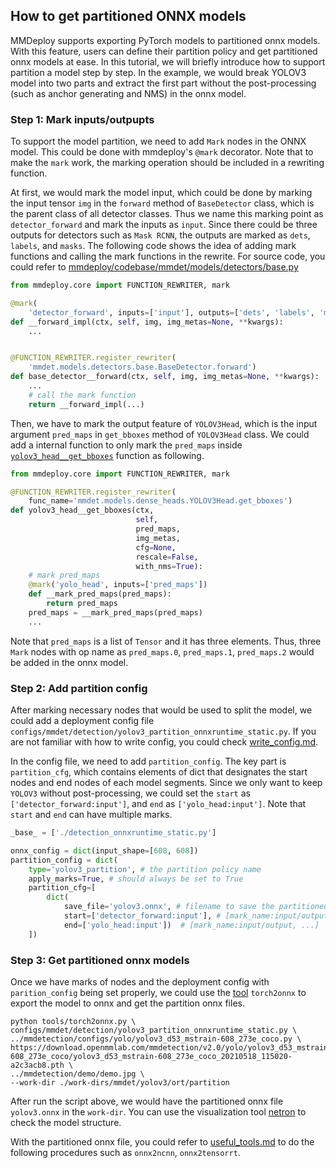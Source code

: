 ## How to get partitioned ONNX models

MMDeploy supports exporting PyTorch models to partitioned onnx models. With this feature, users can define their partition policy and get partitioned onnx models at ease. In this tutorial, we will briefly introduce how to support partition a model step by step. In the example, we would break YOLOV3 model into two parts and extract the first part without the post-processing (such as anchor generating and NMS) in the onnx model.

### Step 1: Mark inputs/outpupts

To support the model partition, we need to add `Mark` nodes in the ONNX model. This could be done with mmdeploy's `@mark` decorator. Note that to make the `mark` work, the marking operation should be included in a rewriting function.

At first, we would mark the model input, which could be done by marking the input tensor `img` in the `forward` method of `BaseDetector` class, which is the parent class of all detector classes. Thus we name this marking point as `detector_forward` and mark the inputs as `input`. Since there could be three outputs for detectors such as `Mask RCNN`, the outputs are marked as  `dets`, `labels`, and `masks`. The following code shows the idea of adding mark functions and calling the mark functions in the rewrite. For source code, you could refer to [mmdeploy/codebase/mmdet/models/detectors/base.py](https://github.com/open-mmlab/mmdeploy/blob/86a50e343a3a45d7bc2ba3256100accc4973e71d/mmdeploy/codebase/mmdet/models/detectors/base.py)

```python
from mmdeploy.core import FUNCTION_REWRITER, mark

@mark(
    'detector_forward', inputs=['input'], outputs=['dets', 'labels', 'masks'])
def __forward_impl(ctx, self, img, img_metas=None, **kwargs):
    ...


@FUNCTION_REWRITER.register_rewriter(
    'mmdet.models.detectors.base.BaseDetector.forward')
def base_detector__forward(ctx, self, img, img_metas=None, **kwargs):
    ...
    # call the mark function
    return __forward_impl(...)
```

Then, we have to mark the output feature of `YOLOV3Head`, which is the input argument `pred_maps` in `get_bboxes` method of `YOLOV3Head` class. We could add a internal function to only mark the `pred_maps` inside [`yolov3_head__get_bboxes`](https://github.com/open-mmlab/mmdeploy/blob/86a50e343a3a45d7bc2ba3256100accc4973e71d/mmdeploy/codebase/mmdet/models/dense_heads/yolo_head.py#L14) function as following.

```python
from mmdeploy.core import FUNCTION_REWRITER, mark

@FUNCTION_REWRITER.register_rewriter(
    func_name='mmdet.models.dense_heads.YOLOV3Head.get_bboxes')
def yolov3_head__get_bboxes(ctx,
                            self,
                            pred_maps,
                            img_metas,
                            cfg=None,
                            rescale=False,
                            with_nms=True):
    # mark pred_maps
    @mark('yolo_head', inputs=['pred_maps'])
    def __mark_pred_maps(pred_maps):
        return pred_maps
    pred_maps = __mark_pred_maps(pred_maps)
    ...
```

Note that `pred_maps` is a list of `Tensor` and it has three elements. Thus, three `Mark` nodes with op name as `pred_maps.0`, `pred_maps.1`, `pred_maps.2` would be added in the onnx model.

### Step 2: Add partition config

After marking necessary nodes that would be used to split the model, we could add a deployment config file `configs/mmdet/detection/yolov3_partition_onnxruntime_static.py`. If you are not familiar with how to write config, you could check [write_config.md](../02-how-to-run/write_config.md).

In the config file, we need to add `partition_config`. The key part is `partition_cfg`, which contains elements of dict that designates the start nodes and end nodes of each model segments. Since we only want to keep `YOLOV3` without post-processing, we could set the `start` as `['detector_forward:input']`, and `end` as `['yolo_head:input']`. Note that `start` and `end` can have multiple marks.

```python
_base_ = ['./detection_onnxruntime_static.py']

onnx_config = dict(input_shape=[608, 608])
partition_config = dict(
    type='yolov3_partition', # the partition policy name
    apply_marks=True, # should always be set to True
    partition_cfg=[
        dict(
            save_file='yolov3.onnx', # filename to save the partitioned onnx model
            start=['detector_forward:input'], # [mark_name:input/output, ...]
            end=['yolo_head:input'])  # [mark_name:input/output, ...]
    ])

```

### Step 3: Get partitioned onnx models

Once we have marks of nodes and the deployment config with `parition_config` being set properly, we could use the [tool](../useful_tools.md) `torch2onnx` to export the model to onnx and get the partition onnx files.

``` shell
python tools/torch2onnx.py \
configs/mmdet/detection/yolov3_partition_onnxruntime_static.py \
../mmdetection/configs/yolo/yolov3_d53_mstrain-608_273e_coco.py \
https://download.openmmlab.com/mmdetection/v2.0/yolo/yolov3_d53_mstrain-608_273e_coco/yolov3_d53_mstrain-608_273e_coco_20210518_115020-a2c3acb8.pth \
../mmdetection/demo/demo.jpg \
--work-dir ./work-dirs/mmdet/yolov3/ort/partition
```

After run the script above, we would have the partitioned onnx file `yolov3.onnx` in the `work-dir`. You can use the visualization tool [netron](https://netron.app/) to check the model structure.

With the partitioned onnx file, you could refer to [useful_tools.md](../useful_tools.md) to do the following procedures such as `onnx2ncnn`, `onnx2tensorrt`.
